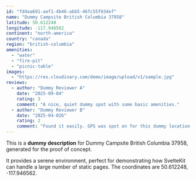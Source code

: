 ```yaml
---
id: "fd4aa691-aef1-4b46-abb5-46fc55f034ef"
name: "Dummy Campsite British Columbia 37958"
latitude: 50.612248
longitude: -117.946562
continent: "north-america"
country: "canada"
region: "british-columbia"
amenities:
  - "water"
  - "fire-pit"
  - "picnic-table"
images:
  - "https://res.cloudinary.com/demo/image/upload/v1/sample.jpg"
reviews:
  - author: "Dummy Reviewer A"
    date: "2025-09-04"
    rating: 3
    comment: "A nice, quiet dummy spot with some basic amenities."
  - author: "Dummy Reviewer B"
    date: "2025-04-026"
    rating: 2
    comment: "Found it easily. GPS was spot on for this dummy location."
---
```


This is a **dummy description** for Dummy Campsite British Columbia 37958, generated for the proof of concept.

It provides a serene environment, perfect for demonstrating how SvelteKit can handle a large number of static pages. The coordinates are 50.612248, -117.946562.
